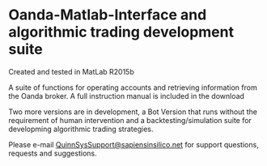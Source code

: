 # Oanda-Matlab-Interface and algorithmic trading development suite

Created and tested in MatLab R2015b

A suite of functions for operating accounts and retrieving information from the Oanda broker.
A full instruction manual is included in the download

Two more versions are in development, a Bot Version that runs without the requirement of human intervention
and a backtesting/simulation suite for developming algorithmic trading strategies.

Please e-mail QuinnSysSupport@sapiensinsilico.net for support questions, requests and suggestions.

